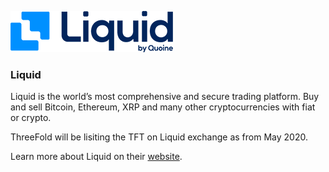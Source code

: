 ![liquid logo](./img/liquid_logo.png)

### Liquid 

Liquid is the world’s most comprehensive and secure trading platform. Buy and sell Bitcoin, Ethereum, XRP and many other cryptocurrencies with fiat or crypto.

ThreeFold will be lisiting the TFT on Liquid exchange as from May 2020.

Learn more about Liquid on their [website](https://www.liquid.com).